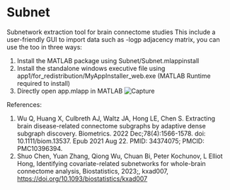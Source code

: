 # Subnet
Subnetwork extraction tool for brain connectome studies
This include a user-friendly GUI to import data such as -logp adjacency matrix, you can use the too in three ways:
1. Install the MATLAB package using Subnet/Subnet.mlappinstall
2. Install the standalone windows executive file using app1/for_redistribution/MyAppInstaller_web.exe (MATLAB Runtime required to install)
3. Directly open app.mlapp in MATLAB
![Capture](https://github.com/bichuan0419/Subnet/assets/43563121/c431c788-3951-4ace-853f-ef5aa419fe7c)


References:

1. Wu Q, Huang X, Culbreth AJ, Waltz JA, Hong LE, Chen S. Extracting brain disease-related connectome subgraphs by adaptive dense subgraph discovery. Biometrics. 2022 Dec;78(4):1566-1578. doi: 10.1111/biom.13537. Epub 2021 Aug 22. PMID: 34374075; PMCID: PMC10396394.
2. Shuo Chen, Yuan Zhang, Qiong Wu, Chuan Bi, Peter Kochunov, L Elliot Hong, Identifying covariate-related subnetworks for whole-brain connectome analysis, Biostatistics, 2023;, kxad007, https://doi.org/10.1093/biostatistics/kxad007
